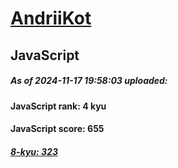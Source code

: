 # [AndriiKot](https://www.codewars.com/users/AndriiKot) 
## JavaScript

##### As of 2024-11-17 19:58:03 uploaded:

#### JavaScript rank: 4 kyu

#### JavaScript score: 655

##### [8-kyu: 323](https://github.com/AndriiKot/JavaScript__CodeWars/tree/main/kyu-8)


